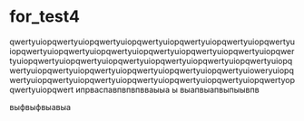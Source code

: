 # for_test4
qwertyuiopqwertyuiopqwertyuiopqwertyuiopqwertyuiopqwertyuiopqwertyuiopqwertyuiopqwertyuiopqwertyuiopqwertyuiopqwertyuiopqwertyuiopqwertyuiopqwertyuiopqwertyuiopqwertyuiopqwertyuiopqwertyuiopqwertyuiopqwertyuiopqwertyuiopqwertyuiopqwertyuiopqwertyuiopqwertyuioweryuiopqwertyuiopqwertyuiopqwertyuiopqwertyuiopqwertyuiopqwertyuiopqwertyopqwertyuiopqwert
ипрваспавпвпвпвваыыа
ы
выапвыапвыпыывпв

выфвыфвыавыа
